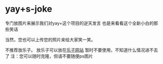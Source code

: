 # yay+s-joke
专门放图片来展示我们对yay+这个项目的逆天发言
也是来看看这个全新小白的那些笑话

当然，您也可以上传您的照片来给大家笑一笑。

不推荐放乐子。  放乐子可以放在[乐子网站](rubbsih.ama.moe) 暂时不要使用，不知道什么情况进不去了
注：您可以随时克隆，但请不要随便ps图片
